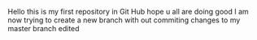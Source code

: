 Hello this is my first repository in Git Hub 
hope u all are doing good
I am now trying to create a new branch with out commiting changes to my master branch 
edited 
